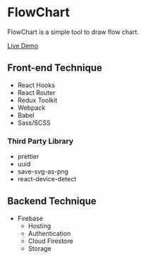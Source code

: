 # FlowChart
FlowChart is a simple tool to draw flow chart.

[Live Demo](https://flow-chart-f5582.web.app/)

## Front-end Technique
- React Hooks
- React Router
- Redux Toolkit
- Webpack
- Babel
- Sass/SCSS

### Third Party Library
- prettier
- uuid
- save-svg-as-png
- react-device-detect


## Backend Technique
- Firebase
  - Hosting
  - Authentication
  - Cloud Firestore
  - Storage
